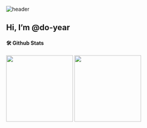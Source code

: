 ![header](https://capsule-render.vercel.app/api?type=waving&color=747264&height=150&section=header&text=Hello&nbsp;&nbsp;👋&fontColor=EEEDEB&fontSize=50&animation=fadeIn&fontAlignY=55)

## Hi, I’m @do-year

#### 🛠️ Github Stats
<p>
  <img height="180em" src="https://github-readme-stats.vercel.app/api?username=do-year&show_icons=true&theme=onedark">
  <img height="180em" src="https://github-readme-stats.vercel.app/api/top-langs/?username=do-year&layout=compact&theme=cobalt">
</p>
